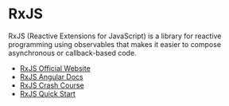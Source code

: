 # RxJS

RxJS (Reactive Extensions for JavaScript) is a library for reactive programming using observables that makes it easier to compose asynchronous or callback-based code.

- [RxJS Official Website](https://rxjs.dev/guide/overview)
- [RxJS Angular Docs](https://angular.io/guide/rx-library)
- [RxJS Crash Course](https://www.youtube.com/watch?v=PhggNGsSQyg)
- [RxJS Quick Start](https://www.youtube.com/watch?v=2LCo926NFLI)
